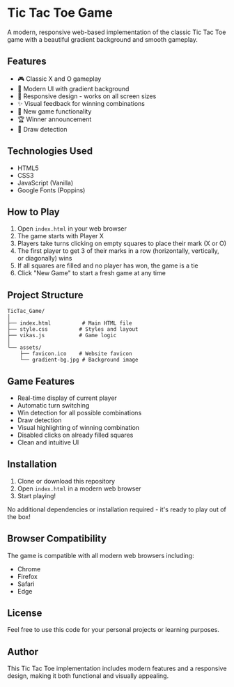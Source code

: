 # Tic Tac Toe Game

A modern, responsive web-based implementation of the classic Tic Tac Toe game with a beautiful gradient background and smooth gameplay.

## Features

- 🎮 Classic X and O gameplay
- 🎨 Modern UI with gradient background
- 📱 Responsive design - works on all screen sizes
- ✨ Visual feedback for winning combinations
- 🔄 New game functionality
- 🏆 Winner announcement
- 🤝 Draw detection

## Technologies Used

- HTML5
- CSS3
- JavaScript (Vanilla)
- Google Fonts (Poppins)

## How to Play

1. Open `index.html` in your web browser
2. The game starts with Player X
3. Players take turns clicking on empty squares to place their mark (X or O)
4. The first player to get 3 of their marks in a row (horizontally, vertically, or diagonally) wins
5. If all squares are filled and no player has won, the game is a tie
6. Click "New Game" to start a fresh game at any time

## Project Structure

```
TicTac_Game/
│
├── index.html          # Main HTML file
├── style.css          # Styles and layout
├── vikas.js           # Game logic
│
└── assets/
    ├── favicon.ico    # Website favicon
    └── gradient-bg.jpg # Background image
```

## Game Features

- Real-time display of current player
- Automatic turn switching
- Win detection for all possible combinations
- Draw detection
- Visual highlighting of winning combination
- Disabled clicks on already filled squares
- Clean and intuitive UI

## Installation

1. Clone or download this repository
2. Open `index.html` in a modern web browser
3. Start playing!

No additional dependencies or installation required - it's ready to play out of the box!

## Browser Compatibility

The game is compatible with all modern web browsers including:
- Chrome
- Firefox
- Safari
- Edge

## License

Feel free to use this code for your personal projects or learning purposes.

## Author

This Tic Tac Toe implementation includes modern features and a responsive design, making it both functional and visually appealing.
